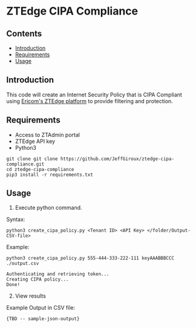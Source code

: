 # ZTEdge CIPA Compliance

## Contents

- [Introduction](#introduction)
- [Requirements](#requirements)
- [Usage](#usage)

## Introduction

This code will create an Internet Security Policy that is CIPA Compliant using [Ericom's ZTEdge platform](https://www.ericom.com) to provide filtering and protection.

## Requirements

- Access to ZTAdmin portal
- ZTEdge API key
- Python3

```
git clone git clone https://github.com/JeffGiroux/ztedge-cipa-compliance.git
cd ztedge-cipa-compliance
pip3 install -r requirements.txt
```

## Usage

1. Execute python command.

Syntax:
```
python3 create_cipa_policy.py <Tenant ID> <API Key> </folder/Output-CSV-file>
```

Example:
```
python3 create_cipa_policy.py 555-444-333-222-111 keyAAABBBCCC ./output.csv

Authenticating and retrieving token...
Creating CIPA policy...
Done!
```

2. View results

Example Output in CSV file:
```
{TBD -- sample-json-output}
```